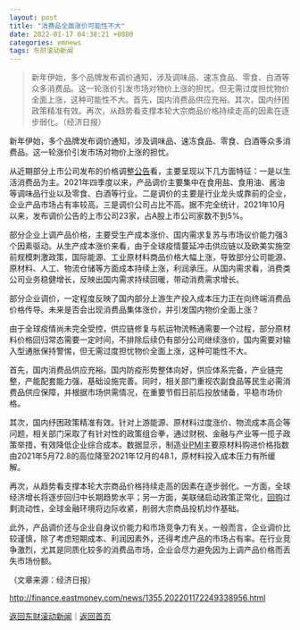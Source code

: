 ```yaml
---
layout: post
title: "消费品全面涨价可能性不大"
date: 2022-01-17 04:38:21 +0800
categories: emnews
tags: 东财滚动新闻
---
```

> 新年伊始，多个品牌发布调价通知，涉及调味品、速冻食品、零食、白酒等众多消费品。这一轮涨价引发市场对物价上涨的担忧。但无需过度担忧物价全面上涨，这种可能性不大。首先，国内消费品供应充裕。其次，国内纾困政策精准有效。再次，从趋势看支撑本轮大宗商品价格持续走高的因素在逐步弱化。（经济日报）

<p>新年伊始，多个品牌发布调价通知，涉及调味品、速冻食品、零食、白酒等众多消费品。这一轮涨价引发市场对物价上涨的担忧。</p><p>从近期部分上市公司发布的价格调整<span id="Info.3332"><a href="http://data.eastmoney.com/notices/" class="infokey">公告</a></span>看，主要呈现以下几方面特征：一是以生活消费品为主。2021年四季度以来，产品调价主要集中在食用盐、食用油、酱油等调味品行业以及零食、白酒等行业。二是调价的主要是行业龙头或靠前的企业，企业产品市场占有率较高。三是调价公司占比不高。据不完全统计，2021年10月以来，发布调价公告的上市公司23家，占A股上市公司家数不到5%。</p><p>部分企业上调产品价格，主要受生产成本涨价、国内需求复苏与市场议价能力强3个因素驱动。从生产成本涨价来看，由于全球疫情蔓延冲击供应链以及欧美实施空前规模刺激政策，国际能源、工业原材料商品价格大幅上涨，导致部分公司能源、原材料、人工、物流仓储等方面成本持续上涨，利润承压。从国内需求看，消费类公司业务稳健增长，反映出国内需求持续回暖，带动消费需求增长。</p><p>部分企业调价，一定程度反映了国内部分上游生产投入成本压力正在向终端消费品价格传导。未来是否会出现消费品集体涨价，并引发国内物价全面上涨？</p><p>由于全球疫情尚未完全受控，供应链修复与航运物流畅通需要一个过程，部分原材料价格回归常态需要一定时间，不排除后续仍有部分公司继续涨价，国内需要对输入型通胀保持警惕，但无需过度担忧物价全面上涨，这种可能性不大。</p><p>首先，国内消费品供应充裕。国内防疫形势整体向好，供应体系完备，产业链完整，产能配套能力强，基础设施完善。同时，相关部门重视农副食品等民生必需消费品供应保障，并根据市场供需情况，在重要节假日前后投放储备，平稳市场价格。</p><p>其次，国内纾困政策精准有效。针对上游能源、原材料过度涨价、物流成本高企等问题，相关部门采取了有针对性的政策组合拳，通过财税、金融与产业等一揽子政策举措，有效降低企业综合成本。数据显示，制造业<span id="Info.340"><a href="http://data.eastmoney.com/cjsj/pmi.html" class="infokey">PMI</a></span>主要原材料购进价格指数由2021年5月72.8的高位降至2021年12月的48.1，原材料投入成本压力有所缓解。</p><p>再次，从趋势看支撑本轮大宗商品价格持续走高的因素在逐步弱化。一方面，全球经济增长将逐步回归中长期趋势水平；另一方面，美联储启动政策正常化，<span id="Info.3285"><a href="http://data.eastmoney.com/gphg/" class="infokey">回购</a></span>过剩流动性，全球金融环境将边际收紧，削弱大宗商品投机炒作基础。</p><p>此外，产品调价还与企业自身议价能力和市场竞争力有关。一般而言，企业调价比较谨慎，除了考虑短期成本、利润因素外，还得考虑产品的市场占有率。在行业竞争激烈，尤其是同质化较多的消费品市场，企业会尽力避免因为上调产品价格而丢失市场份额。 </p><p class="em_media">（文章来源：经济日报）</p>

<http://finance.eastmoney.com/news/1355,202201172249338956.html>

[返回东财滚动新闻](//finews.withounder.com/emnews/)｜[返回首页](//finews.withounder.com/)